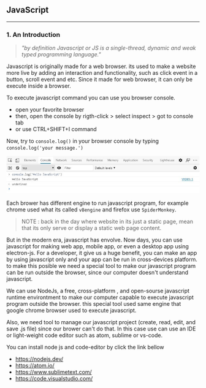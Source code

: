 ## JavaScript
---
### 1. An Introduction
> *"by definition Javascript or JS is a single-thread, dynamic and weak typed programming language."*

Javascript is originally made for a web browser. its used to make a website more live by adding an interaction and functionality, such as click event in a button, scroll event and etc. Since it made for web browser, it can only be execute inside a browser.

To execute javascript command you can use you browser console.
- open your favorite browser
- then, open the console by rigth-click > select inspect > got to console tab
- or use CTRL+SHIFT+I command

Now, try to `console.log()` in your browser console by typing `console.log('your message.')`

![js_console](/assets/js_console.jpg)

Each brower has different engine to run javascript program, for example chrome used what its called `v8engine` and firefox use `SpiderMonkey`.

> NOTE : back in the day where website in its just a static page, mean that its only serve or display a static web page content.

But in the modern era, javascript has envolve. Now days, you can use javascript for making web app, mobile app, or even a desktop app using electron-js. For a developer, it give us a huge benefit, you can make an app by using javascript only and your app can be run in cross-devices platform. to make this posible we need a special tool to make our javascript program can be run outside the browser, since our computer doesn't understand javascript.

We can use NodeJs, a free, cross-platform , and open-sourse javascript runtime environtment to make our computer capable to execute javascript program outside the browser. this special tool used same engine that google chrome browser used to execute javascript.

Also, we need tool to manage our javascript project (create, read, edit, and save .js file) since our brower can't do that. In this case use can use an IDE or light-weight code editor such as atom, sublime or vs-code.

You can install node js and code-editor by click the link bellow
- https://nodejs.dev/
- https://atom.io/
- https://www.sublimetext.com/
- https://code.visualstudio.com/

